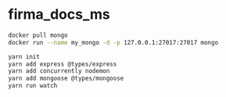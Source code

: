 # firma_docs_ms
```bash
docker pull mongo
docker run --name my_mongo -d -p 127.0.0.1:27017:27017 mongo
```

```bash
yarn init
yarn add express @types/express
yarn add concurrently nodemon
yarn add mongoose @types/mongoose
yarn run watch
```
